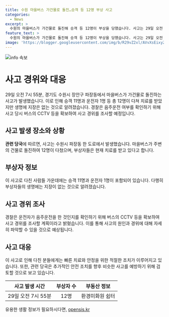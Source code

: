 ```yaml
---
title: 수원 마을버스 가건물로 돌진…승객 등 12명 부상 사고
categories:
  - News
excerpt: >
  수원의 마을버스가 가건물로 돌진해 승객 등 12명이 부상을 당했습니다. 사고는 29일 오전 7시 55분에 발생했는데, 부상자들은 치료를 받고 있지만 생명에는 지장이 없는 것으로 알려졌습니다. 경찰은 운전자의 음주운전 여부를 확인하기 위해 CCTV 등을 확보하고 경위를 조사할 예정입니다. 사건에 대한 더 자세한 내용을 알고 싶다면 클릭해보세요. (단어 수: 82, 글자 수: 428)
feature_text: >
  수원의 마을버스가 가건물로 돌진해 승객 등 12명이 부상을 당했습니다. 사고는 29일 오전 7시 55분에 발생했는데, 부상자들은 치료를 받고 있지만 생명에는 지장이 없는 것으로 알려졌습니다. 경찰은 운전자의 음주운전 여부를 확인하기 위해 CCTV 등을 확보하고 경위를 조사할 예정입니다. 사건에 대한 더 자세한 내용을 알고 싶다면 클릭해보세요. (단어 수: 82, 글자 수: 428)
image: 'https://blogger.googleusercontent.com/img/b/R29vZ2xl/AVvXsEixyZcFfHzMRdzZMjFBmAUKJYCLCGyLL1o632UiGVXcaFdKo_bkvkuCioo0uUKlGfBVcT3P84aROyZIXSBEx3Aw5nCQ3pTgDom1WDC4m8eifvWiAmWEEVb4x6G_l8C0QH225ldMjyaFvpxGEBGNO37VmDTDMHGhJPq73UglMfDca1-0aw/s1600/blogspot.png'
---
```


<p><img src="https://blogger.googleusercontent.com/img/b/R29vZ2xl/AVvXsEixyZcFfHzMRdzZMjFBmAUKJYCLCGyLL1o632UiGVXcaFdKo_bkvkuCioo0uUKlGfBVcT3P84aROyZIXSBEx3Aw5nCQ3pTgDom1WDC4m8eifvWiAmWEEVb4x6G_l8C0QH225ldMjyaFvpxGEBGNO37VmDTDMHGhJPq73UglMfDca1-0aw/s1600/blogspot.png" alt="info 속보" /></p>

<h1>사고 경위와 대응</h1>

<p data-ke-size="size16">29일 오전 7시 55분, 경기도 수원시 장안구 파장동에서 마을버스가 가건물로 돌진하는 사고가 발생했습니다. 이로 인해 승객 11명과 운전자 1명 등 총 12명이 다쳐 치료를 받았지만 생명에 지장은 없는 것으로 알려졌습니다. 경찰은 음주운전 여부를 확인하기 위해 사고 당시 버스의 CCTV 등을 확보하여 사고 경위를 조사할 예정입니다.</p>

<h2 data-ke-size="size26">사고 발생 장소와 상황</h2>

<p data-ke-size="size16"><b>관련 당국</b>에 따르면, 사고는 수원시 파장동 한 도로에서 발생했습니다. 마을버스가 주변의 건물로 돌진하여 12명이 다쳤으며, 부상자들은 현재 치료를 받고 있다고 합니다.</p>

<h2 data-ke-size="size26">부상자 정보</h2>

<p data-ke-size="size16">이 사고로 다친 사람들 가운데에는 승객 11명과 운전자 1명이 포함되어 있습니다. 다행히 부상자들의 생명에는 지장이 없는 것으로 알려졌습니다.</p>

<h2 data-ke-size="size26">사고 경위 조사</h2>

<p data-ke-size="size16">경찰은 운전자가 음주운전을 한 것인지를 확인하기 위해 버스의 CCTV 등을 확보하여 사고 경위를 조사할 계획이라고 밝혔습니다. 이를 통해 사고의 원인과 경위에 대해 자세히 파악할 수 있을 것으로 예상됩니다.</p>

<h2 data-ke-size="size26">사고 대응</h2>

<p data-ke-size="size16">이 사고로 인해 다친 분들에게는 빠른 치료와 안정을 위한 적절한 조치가 이루어지고 있습니다. 또한, 관련 당국은 추가적인 안전 조치를 향후 비슷한 사고를 예방하기 위해 검토할 것으로 보고 있습니다.</p>

<table>
    <thead>
        <tr>
            <th>사고 발생 시간</th>
            <th>부상자 수</th>
            <th>부동산 정보</th>
        </tr>
    </thead>
    <tbody>
        <tr>
            <td style="text-align: center;">29일 오전 7시 55분</td>
            <td style="text-align: center;">12명</td>
            <td style="text-align: center;">환경미화원 쉼터</td>
        </tr>
    </tbody>
</table>
유용한 생활 정보가 필요하시다면, <a href="https://opensis.kr" rel="dofollow">opensis.kr</a>


